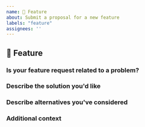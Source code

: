 ```yaml
---
name: 🚀 Feature
about: Submit a proposal for a new feature
labels: "feature"
assignees: ''
---
```


## 🚀 Feature

<!--- A clear and concise description of what the feature is -->

### Is your feature request related to a problem? 
<!-- A clear and concise description of what the problem is. Ex. I'm always frustrated when [...] -->

### Describe the solution you'd like
<!-- A clear and concise description of what you want to happen -->

### Describe alternatives you've considered
<!-- A clear and concise description of any alternative solutions or features you've considered -->

### Additional context 
<!-- Add any other context or screenshots about the feature request here -->
